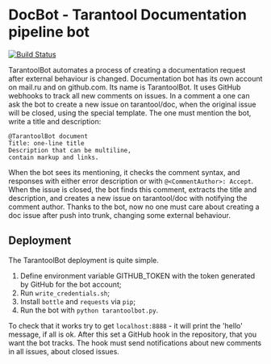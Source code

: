 # DocBot - Tarantool Documentation pipeline bot

[![Build Status](https://travis-ci.org/tarantool/docbot.svg?branch=master)](https://travis-ci.org/tarantool/docbot)

TarantoolBot automates a process of creating a documentation request after external behaviour is changed.
Documentation bot has its own account on mail.ru and on github.com. Its name is TarantoolBot.
It uses GitHub webhooks to track all new comments on issues. In a comment a one can ask the bot to create a new issue on tarantool/doc, when the original issue will be closed, using the special template. The one must mention the bot, write a title and
description:
```
@TarantoolBot document
Title: one-line title
Description that can be multiline,
contain markup and links.
```
When the bot sees its mentioning, it checks the comment syntax, and responses with either error
description or with `@<CommentAuthor>: Accept`. When the issue is closed, the bot finds
this comment, extracts the title and description, and creates a new issue on tarantool/doc
with notifying the comment author. Thanks to the bot, now no one must care about creating a doc
issue after push into trunk, changing some external behaviour.

## Deployment

The TarantoolBot deployment is quite simple.
1. Define environment variable GITHUB_TOKEN with the token generated by GitHub for the bot account;
2. Run `write_credentials.sh`;
3. Install `bottle` and `requests` via `pip`;
4. Run the bot with `python tarantoolbot.py`.

To check that it works try to get `localhost:8888` - it will print the 'hello' message, if all is ok. After this set a GitHub hook in the repository, that you want the bot tracks. The hook must send notifications about new comments in all issues, about closed issues.
